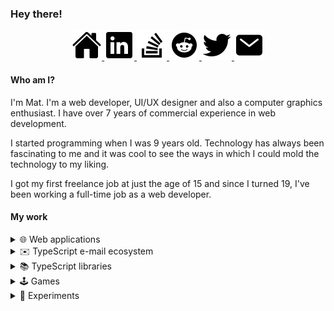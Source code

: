 ### Hey there!

<center>
<a href="https://mat.dev">
<picture>
  <source media="(prefers-color-scheme: dark)" srcset="./icons-dark-mode/home.svg">
  <img alt="Portfolio" src="./icons-light-mode/home.svg">
</picture>
</a>
<a href="https://linkedin.com/in/mat-sz">
<picture>
  <source media="(prefers-color-scheme: dark)" srcset="./icons-dark-mode/linkedin.svg">
  <img alt="LinkedIn" src="./icons-light-mode/linkedin.svg">
</picture>
</a>
<a href="https://stackoverflow.com/users/12749378/mat-sz">
<picture>
  <source media="(prefers-color-scheme: dark)" srcset="./icons-dark-mode/stackoverflow.svg">
  <img alt="StackOverflow" src="./icons-light-mode/stackoverflow.svg">
</picture>
</a>
<a href="https://reddit.com/user/mat-sz">
<picture>
  <source media="(prefers-color-scheme: dark)" srcset="./icons-dark-mode/reddit.svg">
  <img alt="Reddit" src="./icons-light-mode/reddit.svg">
</picture>
</a>
<a href="https://twitter.com/matsz_dev">
<picture>
  <source media="(prefers-color-scheme: dark)" srcset="./icons-dark-mode/twitter.svg">
  <img alt="Twitter" src="./icons-light-mode/twitter.svg">
</picture>
</a>
<a href="mailto:contact@mat.dev">
<picture>
  <source media="(prefers-color-scheme: dark)" srcset="./icons-dark-mode/mail.svg">
  <img alt="E-mail me" src="./icons-light-mode/mail.svg">
</picture>
</a>
</center>

#### Who am I?

I'm Mat. I'm a web developer, UI/UX designer and also a computer graphics enthusiast. I have over 7 years of commercial experience in web development.

I started programming when I was 9 years old. Technology has always been fascinating to me and it was cool to see the ways in which I could mold the technology to my liking.

I got my first freelance job at just the age of 15 and since I turned 19, I've been working a full-time job as a web developer.

#### My work

<details>
  <summary>🌐 Web applications</summary>

- [Instaglitch](https://github.com/instaglitch/instaglitch) - Online image effects editor, based on WebGL.
- [Instaglitch Studio](https://github.com/instaglitch/studio) - Online WebGL shader editor, optimized for image processing/effects.
- filedrop ([frontend](https://github.com/mat-sz/filedrop-web), [backend](https://github.com/mat-sz/filedrop-ws)) - User-friendly WebRTC file transfer.
- catchmail ([frontend](https://github.com/mat-sz/catchmail-web), [backend](https://github.com/mat-sz/catchmail-ws)) - Self-hosted e-mail debugging tool.
</details>

<details>
  <summary>✉️ TypeScript e-mail ecosystem</summary>

- [letterparser](https://github.com/mat-sz/letterparser) - RFC 5322 compliant e-mail parser.
- [letterbuilder](https://github.com/mat-sz/letterbuilder) - RFC 5322 compliant e-mail builder.
- [lettercoder](https://github.com/mat-sz/lettercoder) - quoted-printable and MIME word decoder.
- [react-letter](https://github.com/mat-sz/react-letter) - React e-mail presentation component (with an allowlist for tags, attributes and CSS properties supported by Gmail).
- [vue-letter](https://github.com/mat-sz/vue-letter) - Vue e-mail presentation component (based on react-letter)
- [@typemail/smtp](https://github.com/typemail/smtp) - SMTP client/server library.
</details>

<details>
  <summary>📚 TypeScript libraries</summary>

- [fxGlue](https://github.com/mat-sz/fxGlue) - Originally developed for [Instaglitch](https://instaglitch.com), a WebGL library for development of image processing applications, provides a few common functions for shaders.
- [react-var-ui](https://github.com/mat-sz/react-var-ui) - Originally developed for [Instaglitch](https://instaglitch.com), a simple React UI library, similar to dat.gui but with more functionailty.
- [react-use-pointer-drag](https://github.com/mat-sz/react-use-pointer-drag) - Originally developed for [react-var-ui](https://github.com/mat-sz/react-var-ui), a simple React hook for dragging elements around.
- [tabcast](https://github.com/mat-sz/tabcast) - A simple library to send messages between tabs using storage events.
- [upload](https://github.com/mat-sz/upload) - Minimalist TypeScript library for file uploads with progress events.
- [imtool](https://github.com/mat-sz/imtool) - Compact canvas-based library for image processing.
- [fitool](https://github.com/mat-sz/fitool) - TypeScript library for common file operations - downloads, conversions from/to ArrayBuffers, strings and data URLs.
- [typesocket](https://github.com/mat-sz/typesocket) - Simple TypeScript library for WebSockets. Handles reconnections and provides a type interface (no type checking though).
- [media-api](https://github.com/mat-sz/media-api) - Experimental library for accessing YouTube and SoundCloud data.

</details>

<details>
  <summary>🕹️ Games</summary>

- [flight](https://github.com/mat-sz/flight)
- [inkball](https://github.com/mat-sz/inkball)
- [tetris](https://github.com/mat-sz/tetris)
- [flappy-bird](https://github.com/mat-sz/flappy-bird)
- [2048](https://github.com/mat-sz/2048)

</details>

<details>
  <summary>🚀 Experiments</summary>

- [pongloader](https://github.com/mat-sz/pongloader) - Pong clone in less than 512 bytes (fits in a boot sector; x86 Assembly).
- [bfloader](https://github.com/mat-sz/bfloader) - [Brainfuck](https://en.wikipedia.org/wiki/Brainfuck) IDE/interpreter in less than 512 bytes (fits in a boot sector; x86 Assembly).
- [apple2](https://github.com/mat-sz/apple2)
- [6502](https://github.com/mat-sz/6502)
- [infiniplayer](https://github.com/mat-sz/infiniplayer)
- [faces-in-randomness](https://github.com/mat-sz/faces-in-randomness)

</details>
